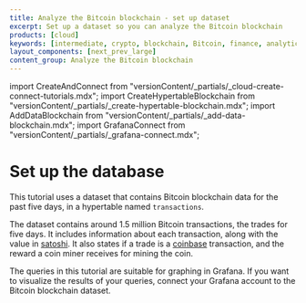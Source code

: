 ```yaml
---
title: Analyze the Bitcoin blockchain - set up dataset
excerpt: Set up a dataset so you can analyze the Bitcoin blockchain
products: [cloud]
keywords: [intermediate, crypto, blockchain, Bitcoin, finance, analytics]
layout_components: [next_prev_large]
content_group: Analyze the Bitcoin blockchain
---
```


import CreateAndConnect from "versionContent/_partials/_cloud-create-connect-tutorials.mdx";
import CreateHypertableBlockchain from "versionContent/_partials/_create-hypertable-blockchain.mdx";
import AddDataBlockchain from "versionContent/_partials/_add-data-blockchain.mdx";
import GrafanaConnect from "versionContent/_partials/_grafana-connect.mdx";

# Set up the database

This tutorial uses a dataset that contains Bitcoin blockchain data for
the past five days, in a hypertable named `transactions`.

<Collapsible heading="Create a Timescale service and connect to your service" defaultExpanded={false}>

<CreateAndConnect/>

</Collapsible>

<Collapsible heading="The dataset" defaultExpanded={false}>

The dataset contains around 1.5 million Bitcoin transactions, the trades for five days. It includes
information about each transaction, along with the value in [satoshi][satoshi-def]. It also states if a
trade is a [coinbase][coinbase-def] transaction, and the reward a coin miner receives for mining the coin.

<CreateHypertableBlockchain />

<AddDataBlockchain />

</Collapsible>

<Collapsible heading="Connect to Grafana" defaultExpanded={false}>

The queries in this tutorial are suitable for graphing in Grafana. If you want
to visualize the results of your queries, connect your Grafana account to the
Bitcoin blockchain dataset.

<GrafanaConnect />

</Collapsible>

[satoshi-def]: https://www.pcmag.com/encyclopedia/term/satoshi
[coinbase-def]: https://www.pcmag.com/encyclopedia/term/coinbase-transaction
